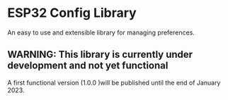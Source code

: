 # ESP32 Config Library 

An easy to use and extensible library for managing preferences.

## WARNING: This library is currently under development and not yet functional
A first functional version (1.0.0 )will be published until the end of January 2023.
